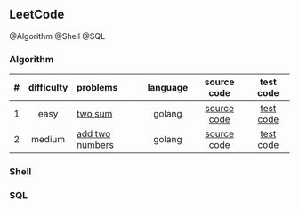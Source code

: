 ## LeetCode 

@Algorithm @Shell @SQL

### Algorithm 

|  # | difficulty |  problems | language | source code | test code |
| :----: | :----: | :---- | :----: | :----: | :----: |
| 1 | easy |  [two sum](https://leetcode.com/problems/two-sum/) | golang | [source code](./algorithm/golang/1_two_sum.go) | [test code](./algorithm/golang/1_two_sum_test.go)
| 2 | medium |  [add two numbers](https://leetcode.com/problems/add-two-numbers/) | golang | [source code](./algorithm/golang/2_add_two_numbers.go) | [test code](./algorithm/golang/2_add_two_numbers_test.go)

### Shell

### SQL